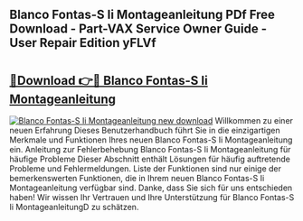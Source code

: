 ## Blanco Fontas-S Ii Montageanleitung PDf Free Download - Part-VAX Service Owner Guide - User Repair Edition yFLVf

# <h2><a href="http://df6zup.blite.top/?on=Blanco+Fontas-S+Ii+Montageanleitung">🔗Download 👉🔴 Blanco Fontas-S Ii Montageanleitung</a></h2>

[![Blanco Fontas-S Ii Montageanleitung new download](https://i.imgur.com/lujVjoI.png)](http://df6zup.blite.top/?on=Blanco+Fontas-S+Ii+Montageanleitung)
Willkommen zu einer neuen Erfahrung Dieses Benutzerhandbuch führt Sie in die einzigartigen Merkmale und Funktionen Ihres neuen Blanco Fontas-S Ii Montageanleitung ein. Anleitung zur Fehlerbehebung Blanco Fontas-S Ii Montageanleitung für häufige Probleme Dieser Abschnitt enthält Lösungen für häufig auftretende Probleme und Fehlermeldungen. Liste der Funktionen sind nur einige der bemerkenswerten Funktionen, die in Ihrem neuen Blanco Fontas-S Ii Montageanleitung verfügbar sind. Danke, dass Sie sich für uns entschieden haben! Wir wissen Ihr Vertrauen und Ihre Unterstützung für Blanco Fontas-S Ii MontageanleitungD zu schätzen.
